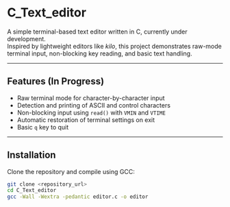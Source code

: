 # C_Text_editor

A simple terminal-based text editor written in C, currently under development.  
Inspired by lightweight editors like *kilo*, this project demonstrates raw-mode terminal input, non-blocking key reading, and basic text handling.

---

## Features (In Progress)
- Raw terminal mode for character-by-character input
- Detection and printing of ASCII and control characters
- Non-blocking input using `read()` with `VMIN` and `VTIME`
- Automatic restoration of terminal settings on exit
- Basic `q` key to quit

---

## Installation
Clone the repository and compile using GCC:

```bash
git clone <repository_url>
cd C_Text_editor
gcc -Wall -Wextra -pedantic editor.c -o editor

